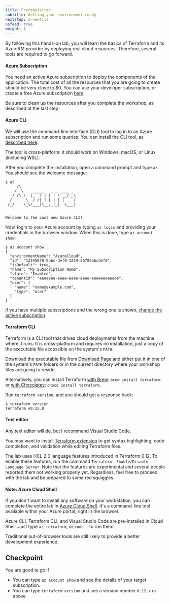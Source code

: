 ```yaml
---
title: Prerequisites
subtitle: Getting your environment ready
nextstep: 2-newfile
nofeed: true
weight: 1
---
```


By following this hands-on lab, you will learn the basics of Terraform and its AzureRM provider by deploying real cloud resources. Therefore, several tools are required to go forward.

#### Azure Subscription

You need an active Azure subscription to deploy the components of the application. The total cost of all the resources that you are going to create should be very close to $0. You can use your developer subscription, or create a free Azure subscription [here](https://azure.microsoft.com/free/).

Be sure to clean up the resources after you complete the workshop, as described at the last step.

#### Azure CLI

We will use the command-line interface (CLI) tool to log in to an Azure subscription and run some queries. You can install the CLI tool, as [described here](https://docs.microsoft.com/en-us/cli/azure/install-azure-cli?view=azure-cli-latest).

The tool is cross-platform: it should work on Windows, macOS, or Linux (including WSL).

After you complete the installation, open a command prompt and type `az`. You should see the welcome message:

```
$ az
     /\
    /  \    _____   _ _  ___ _
   / /\ \  |_  / | | | \'__/ _\
  / ____ \  / /| |_| | | |  __/
 /_/    \_\/___|\__,_|_|  \___|


Welcome to the cool new Azure CLI!
```

Now, login to your Azure account by typing `az login` and providing your credentials in the browser window. When this is done, type `az account show`:

```
$ az account show
{
  "environmentName": "AzureCloud",
  "id": "12345678-9abc-def0-1234-56789abcdef0",
  "isDefault": true,
  "name": "My Subscription Name",
  "state": "Enabled",
  "tenantId": "eeeeeee-eeee-eeee-eeee-eeeeeeeeeeee",
  "user": {
    "name": "name@example.com",
    "type": "user"
  }
}
```

If you have multiple subscriptions and the wrong one is shown, [change the active subscription](https://docs.microsoft.com/en-us/cli/azure/manage-azure-subscriptions-azure-cli?view=azure-cli-latest#change-the-active-subscription).

#### Terraform CLI

Terraform is a CLI tool that drives cloud deployments from the machine where it runs. It is cross-platform and requires no installation, just a copy of the executable file accessible on the system's `PATH`.

Download the executable file from [Download Page](https://www.terraform.io/downloads.html) and either put it in one of the system's `PATH` folders or in the current directory where your workshop files are going to reside.

Alternatively, you can install Terraform [with Brew](https://brewinstall.org/install-terraform-on-mac-with-brew/): `brew install terraform` or [with Chocolatey](https://chocolatey.org/packages/terraform): `choco install terraform`.

Run `terraform version`, and you should get a response back:

```
$ terraform version
Terraform v0.12.8
```

#### Text editor

Any text editor will do, but I recommend Visual Studio Code.

You may want to install [Terraform extension](https://marketplace.visualstudio.com/items?itemName=mauve.terraform) to get syntax highlighting, code completion, and validation while editing Terraform files.

The lab uses HCL 2.0 language features introduced in Terraform 0.12. To enable these features, run the command `Terraform: Enable/Disable Language Server`. Note that the features are experimental and several people reported them not working properly yet. Regardless, feel free to proceed with the lab and be prepared to some red squiggles.

#### Note: Azure Cloud Shell

If you don't want to install any software on your workstation, you can complete the entire lab in [Azure Cloud Shell](https://azure.microsoft.com/en-us/features/cloud-shell/). It's a command-line tool available within your Azure portal, right in the browser.

Azure CLI, Terraform CLI, and Visual Studio Code are pre-installed in Cloud Shell. Just type `az`, `terraform`, or `code .` to run them.

Traditional out-of-browser tools are still likely to provide a better development experience.

## Checkpoint

You are good to go if

- You can type `az account show` and see the details of your target subscription.
- You can type `terraform version` and see a version number `0.12.x` or above
